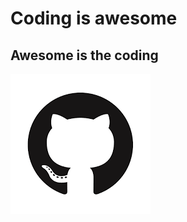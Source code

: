 # Coding is awesome

## Awesome is the coding

![GIT](https://github.com/Furalgum/coding-is-awesome/blob/gh-pages/image.png?raw=true)